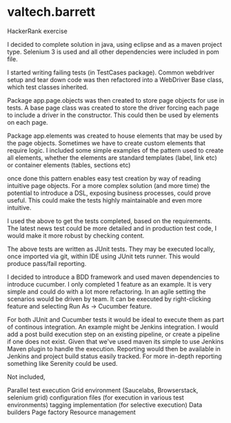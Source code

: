 # valtech.barrett
HackerRank exercise

I decided to complete solution in java, using eclipse and as a maven project type. Selenium 3 is used and all other dependencies were included in pom file.

I started writing failing tests (in TestCases package). Common webdriver setup and tear down code was then refactored into a WebDriver Base class, which test classes inherited. 

Package app.page.objects was then created to store page objects for use in tests. A base page class was created to store the driver forcing each page to include a driver in the constructor. This could then be used by elements on each page.

Package app.elements was created to house elements that may be used by the page objects. Sometimes we have to create custom elements that require logic. I included some simple examples of the pattern used to create all elements, whether the elements are standard templates (label, link etc) or container elements (tables, sections etc)

once done this pattern enables easy test creation by way of reading intuitive page objects. For a more complex solution (and more time) the potential to introduce a DSL, exposing business processes, could prove useful. This could make the tests highly maintainable and even more intuitive.

I used the above to get the tests completed, based on the requirements. The latest news test could be more detailed and in production test code, I would make it more robust by checking content.

The above tests are written as JUnit tests. They may be executed locally, once imported via git, within IDE using JUnit tets runner. This would produce pass/fail reporting.  

I decided to introduce a BDD framework and used maven dependencies to introduce cucumber. I only completed 1 feature as an example. It is very simple and could do with a lot more refactoring. In an agile setting the scenarios would be driven by team. It can be executed by right-clicking feature and selecting Run As -> Cucumber feature. 

For both JUnit and Cucumber tests it would be ideal to execute them as part of continous integration. An example might be Jenkins integration. I would add a post build execution step on an existing pipeline, or create a pipeline if one does not exist. Given that we've used maven its simple to use Jenkins Maven plugin to handle the execution. Reporting would then be available in Jenkins and project build status easily tracked. For more in-depth reporting something like Serenity could be used.

Not included,

Parallel test execution
Grid environment (Saucelabs, Browserstack, selenium grid)
configuration files (for execution in various test environments)
tagging implementation (for selective execution)
Data builders 
Page factory
Resource management


